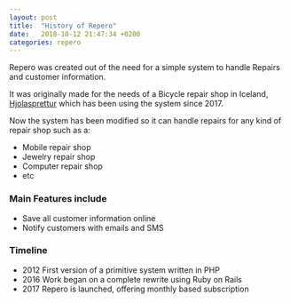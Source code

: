 ```yaml
---
layout: post
title:  "History of Repero"
date:   2018-10-12 21:47:34 +0200
categories: repero
---
```


Repero was created out of the need for a simple system to handle Repairs and customer information.

It was originally made for the needs of a Bicycle repair shop in Iceland, [Hjolasprettur](https://hjolasprettur.is) which has been using the system since 2017.

Now the system has been modified so it can handle repairs for any kind of repair shop such as a:
* Mobile repair shop
* Jewelry repair shop
* Computer repair shop
* etc


### Main Features include
* Save all customer information online
* Notify customers with emails and SMS

### Timeline
* 2012 First version of a primitive system written in PHP 
* 2016 Work began on a complete rewrite using Ruby on Rails
* 2017 Repero is launched, offering monthly based subscription

